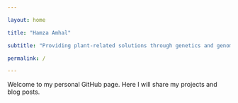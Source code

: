 ```yaml
---

layout: home

title: "Hamza Amhal"

subtitle: "Providing plant-related solutions through genetics and genomics"

permalink: /

---
```




Welcome to my personal GitHub page. Here I will share my projects and blog posts.

